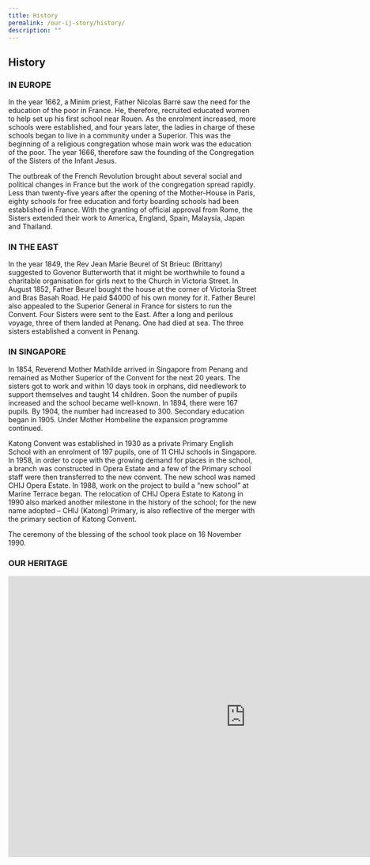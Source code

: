 ```yaml
---
title: History
permalink: /our-ij-story/history/
description: ""
---
```



## History


### IN EUROPE

In the year 1662, a Minim priest, Father Nicolas Barré saw the need for the education of the poor in France. He, therefore, recruited educated women to help set up his first school near Rouen. As the enrolment increased, more schools were established, and four years later, the ladies in charge of these schools began to live in a community under a Superior. This was the beginning of a religious congregation whose main work was the education of the poor. The year 1666, therefore saw the founding of the Congregation of the Sisters of the Infant Jesus.

  

The outbreak of the French Revolution brought about several social and political changes in France but the work of the congregation spread rapidly. Less than twenty-five years after the opening of the Mother-House in Paris, eighty schools for free education and forty boarding schools had been established in France. With the granting of official approval from Rome, the Sisters extended their work to America, England, Spain, Malaysia, Japan and Thailand.

### IN THE EAST


In the year 1849, the Rev Jean Marie Beurel of St Brieuc (Brittany) suggested to Govenor Butterworth that it might be worthwhile to found a charitable organisation for girls next to the Church in Victoria Street. In August 1852, Father Beurel bought the house at the corner of Victoria Street and Bras Basah Road. He paid $4000 of his own money for it. Father Beurel also appealed to the Superior General in France for sisters to run the Convent. Four Sisters were sent to the East. After a long and perilous voyage, three of them landed at Penang. One had died at sea. The three sisters established a convent in Penang.

### IN SINGAPORE


In 1854, Reverend Mother Mathilde arrived in Singapore from Penang and remained as Mother Superior of the Convent for the next 20 years. The sisters got to work and within 10 days took in orphans, did needlework to support themselves and taught 14 children. Soon the number of pupils increased and the school became well-known. In 1894, there were 167 pupils. By 1904, the number had increased to 300. Secondary education began in 1905. Under Mother Hombeline the expansion programme continued.

  

Katong Convent was established in 1930 as a private Primary English School with an enrolment of 197 pupils, one of 11 CHIJ schools in Singapore. In 1958, in order to cope with the growing demand for places in the school, a branch was constructed in Opera Estate and a few of the Primary school staff were then transferred to the new convent. The new school was named CHIJ Opera Estate. In 1988, work on the project to build a “new school” at Marine Terrace began. The relocation of CHIJ Opera Estate to Katong in 1990 also marked another milestone in the history of the school; for the new name adopted – CHIJ (Katong) Primary, is also reflective of the merger with the primary section of Katong Convent.

  

The ceremony of the blessing of the school took place on 16 November 1990.

### OUR HERITAGE



<iframe allowfullscreen="true" height="569" width="960" frameborder="0" src="https://docs.google.com/presentation/d/e/2PACX-1vQQLRwG7kjSbL8fYGTPPSW2r2VXH-vO6R3n6aF4f4BKf7Rfjmxo9KCnKc9ds_s_kNoPTsPUHh7ZGVU_/embed?start=true&amp;loop=true&amp;delayms=5000"></iframe>